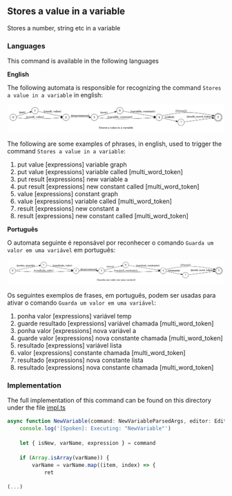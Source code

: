 ## Stores a value in a variable

Stores a number, string etc in a variable

### Languages

This command is available in the following languages

**English**

The following automata is responsible for recognizing the command `Stores a value in a variable` in english:

![English](phrase_en-US.png)

The following are some examples of phrases, in english, used to trigger the command `Stores a value in a variable`:

1. put value [expressions] variable graph
2. put value [expressions] variable called [multi_word_token]
3. put result [expressions] new variable a
4. put result [expressions] new constant called [multi_word_token]
5. value [expressions] constant graph
6. value [expressions] variable called [multi_word_token]
7. result [expressions] new constant a
8. result [expressions] new constant called [multi_word_token]

**Português**

O automata seguinte é reponsável por reconhecer o comando `Guarda um valor em uma variável` em português:

![Português](phrase_pt-BR.png)

Os seguintes exemplos de frases, em português, podem ser usadas para ativar o comando `Guarda um valor em uma variável`:

1. ponha valor [expressions] variável temp
2. guarde resultado [expressions] variável chamada [multi_word_token]
3. ponha valor [expressions] nova variável a
4. guarde valor [expressions] nova constante chamada [multi_word_token]
5. resultado [expressions] variável lista
6. valor [expressions] constante chamada [multi_word_token]
7. resultado [expressions] nova constante lista
8. resultado [expressions] nova constante chamada [multi_word_token]

### Implementation

The full implementation of this command can be found on this directory under the file [impl.ts](impl.ts)

```typescript
async function NewVariable(command: NewVariableParsedArgs, editor: Editor, context: {}) {
    console.log('[Spoken]: Executing: "NewVariable"')

    let { isNew, varName, expression } = command

    if (Array.isArray(varName)) {
        varName = varName.map((item, index) => {
            ret

(...)
```